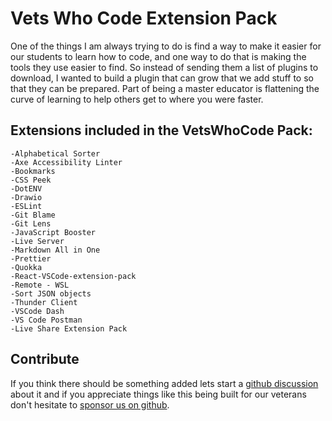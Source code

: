 # Vets Who Code Extension Pack

One of the things I am always trying to do is find a way to make it easier for our students to learn how to code, and one way to do that is making the tools they use easier to find. So instead of sending them a list of plugins to download, I wanted to build a plugin that can grow that we add stuff to so that they can be prepared. Part of being a master educator is flattening the curve of learning to help others get to where you were faster. 


## Extensions included in the VetsWhoCode Pack:
    -Alphabetical Sorter
    -Axe Accessibility Linter
    -Bookmarks
    -CSS Peek
    -DotENV
    -Drawio
    -ESLint
    -Git Blame
    -Git Lens
    -JavaScript Booster
    -Live Server
    -Markdown All in One
    -Prettier
    -Quokka
    -React-VSCode-extension-pack
    -Remote - WSL
    -Sort JSON objects
    -Thunder Client
    -VSCode Dash
    -VS Code Postman
    -Live Share Extension Pack


## Contribute
If you think there should be something added lets start a [github discussion](https://github.com/Vets-Who-Code/vetswhocode-extension-pack/discussions) about it and if you appreciate things like this being built for our veterans don't hesitate to [sponsor us on github](https://github.com/sponsors/Vets-Who-Code).

